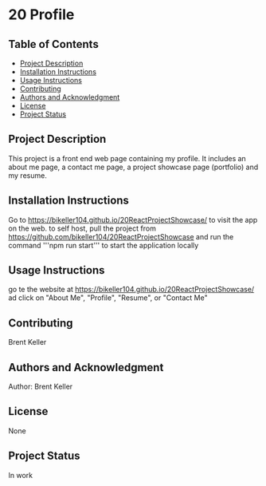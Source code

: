 # 20 Profile


## Table of Contents

- [Project Description](#project-description)
- [Installation Instructions](#installation-instructions)
- [Usage Instructions](#usage-instructions)
- [Contributing](#contributing)
- [Authors and Acknowledgment](#authors-and-acknowledgment)
- [License](#license)
- [Project Status](#project-status)

## Project Description
This project is a front end web page containing my profile. It includes an about me page, a contact me page, a project showcase page (portfolio) and my resume.




## Installation Instructions
Go to https://bikeller104.github.io/20ReactProjectShowcase/ to visit the app on the web.
to self host, pull the project from https://github.com/bikeller104/20ReactProjectShowcase
and run the command '''npm run start''' to start the application locally

## Usage Instructions
go te the website at https://bikeller104.github.io/20ReactProjectShowcase/  ad click on "About Me", "Profile", "Resume", or "Contact Me"


## Contributing
Brent Keller

## Authors and Acknowledgment
Author: Brent Keller

## License
None

## Project Status
In work